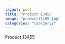 ```yaml
---
layout: post
title: "Product 13455"
image: "product13455.jpg"
categories: "category1"
---
```

Product 13455

